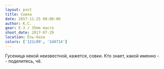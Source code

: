```yaml
---
layout: post
title: Совка
date: 2017-11-25 00:00:00
author: К.С.
gear: E-3 / 35mm macro
shoot_date: 2017-07-29
location: Ёль-база
colors: ['121c09', '2d4714']
---
```

Гусеница некой неизвестной, кажется, совки. Кто знает, какой именно -- поделитесь, чё.
